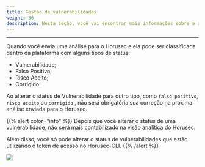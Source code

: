 ```yaml
---
title: Gestão de vulnerabilidades
weight: 36
description: Nesta seção, você vai encontrar mais informações sobre a gestão de vulnerabilidades.
---
```


---

Quando você envia uma análise para o Horusec e ela pode ser classificada dentro da plataforma com alguns tipos de status:

* Vulnerabilidade;
* Falso Positivo;
* Risco Aceito;
* Corrigido.

Ao alterar o status de Vulnerabilidade para outro tipo, como `falso positivo`, `risco aceito` ou `corrigido` , não será obrigatória sua correção na próxima análise enviada para o Horusec.

{{% alert color="info" %}}
Depois que você alterar o status de uma vulnerabilidade, não será mais contabilizado na visão analítica do Horusec.  
  
Além disso, você só pode alterar o status de vulnerabilidades que estão utilizando o token de acesso no Horusec-CLI.
{{% /alert %}}

![](https://horusec.io/public/docs/en/references/manager/vulnerabilities-management/1.gif)
